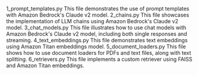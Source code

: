 1_prompt_templates.py
This file demonstrates the use of prompt templates with Amazon Bedrock's Claude v2 model.
2_chains.py
This file showcases the implementation of LLM chains using Amazon Bedrock's Claude v2 model.
3_chat_models.py
This file illustrates how to use chat models with Amazon Bedrock's Claude v2 model, including both single responses and streaming.
4_text_embeddings.py
This file demonstrates text embeddings using Amazon Titan embeddings model.
5_document_loaders.py
This file shows how to use document loaders for PDFs and text files, along with text splitting.
6_retrievers.py
This file implements a custom retriever using FAISS and Amazon Titan embeddings.